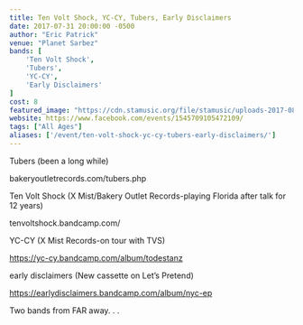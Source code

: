 ```yaml
---
title: Ten Volt Shock, YC-CY, Tubers, Early Disclaimers
date: 2017-07-31 20:00:00 -0500
author: "Eric Patrick"
venue: "Planet Sarbez"
bands: [
    'Ten Volt Shock',
    'Tubers', 
    'YC-CY',
    'Early Disclaimers'
]
cost: 8
featured_image: "https://cdn.stamusic.org/file/stamusic/uploads-2017-08-19983840_1461579113888357_8871698627177728991_o.jpg"
website: https://www.facebook.com/events/1545709105472109/
tags: ["All Ages"]
aliases: ['/event/ten-volt-shock-yc-cy-tubers-early-disclaimers/']
---
```



Tubers (been a long while)

bakeryoutletrecords.com/tubers.php

Ten Volt Shock (X Mist/Bakery Outlet Records-playing Florida after talk for 12 years)

tenvoltshock.bandcamp.com/

YC-CY (X Mist Records-on tour with TVS)

https://yc-cy.bandcamp.com/album/todestanz

early disclaimers (New cassette on Let’s Pretend)

https://earlydisclaimers.bandcamp.com/album/nyc-ep

Two bands from FAR away. . .

